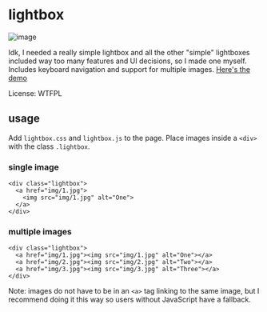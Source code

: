 # lightbox

![image](https://user-images.githubusercontent.com/66974415/153200614-bb9b7673-cda9-494b-b73a-0ba1e8400fb7.png)

Idk, I needed a really simple lightbox and all the other "simple" lightboxes included way too many features and UI decisions, so I made one myself. Includes keyboard navigation and support for multiple images. [Here's the demo](https://nuel.github.io/lightbox/demo.html)

License: WTFPL

## usage

Add `lightbox.css` and `lightbox.js` to the page. Place images inside a `<div>` with the class `.lightbox`.

### single image

```
<div class="lightbox">
  <a href="img/1.jpg">
    <img src="img/1.jpg" alt="One">
  </a>
</div>
```

### multiple images

```
<div class="lightbox">
  <a href="img/1.jpg"><img src="img/1.jpg" alt="One"></a>
  <a href="img/2.jpg"><img src="img/2.jpg" alt="Two"></a>
  <a href="img/3.jpg"><img src="img/3.jpg" alt="Three"></a>
</div>
```

Note: images do not have to be in an `<a>` tag linking to the same image, but I recommend doing it this way so users without JavaScript have a fallback.
